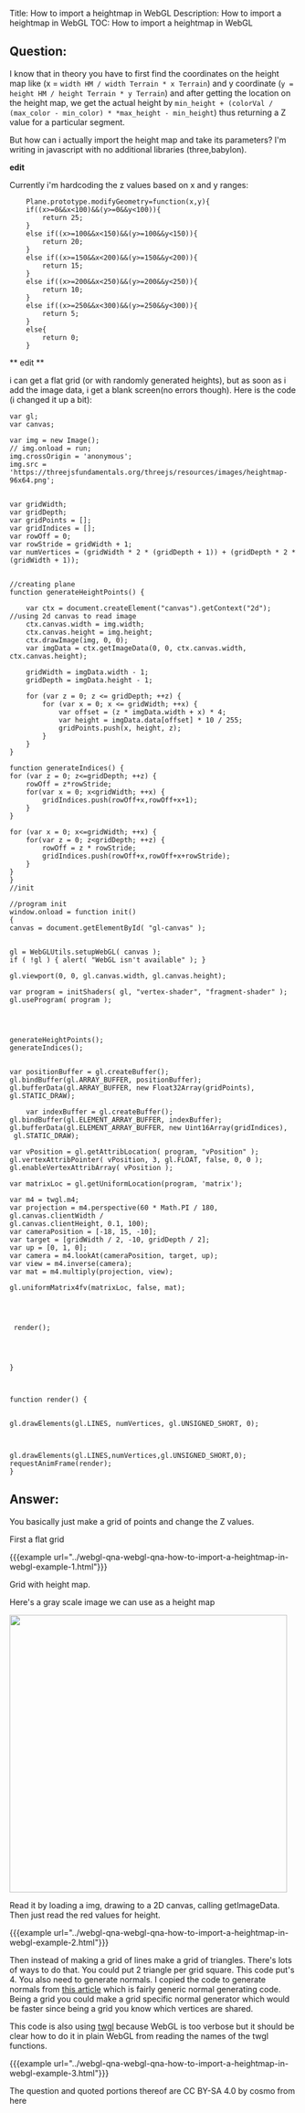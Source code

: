 Title: How to import a heightmap in WebGL
Description: How to import a heightmap in WebGL
TOC: How to import a heightmap in WebGL

## Question:

I know that in theory you have to first find the coordinates on the height map like (x = `width HM / width Terrain * x Terrain`) and y coordinate (`y = height HM / height Terrain * y Terrain`) and after getting the location on the height map, we get the actual height by `min_height + (colorVal / (max_color - min_color) * *max_height - min_height`) thus returning a Z value for a particular segment.

But how can i actually import the height map and take its parameters? I'm writing in javascript with no additional libraries (three,babylon).

**edit**

Currently i'm hardcoding the z values based on x and y ranges:

        Plane.prototype.modifyGeometry=function(x,y){
        if((x>=0&&x<100)&&(y>=0&&y<100)){
            return 25;
        }
        else if((x>=100&&x<150)&&(y>=100&&y<150)){
            return 20;
        }
        else if((x>=150&&x<200)&&(y>=150&&y<200)){
            return 15;
        }
        else if((x>=200&&x<250)&&(y>=200&&y<250)){
            return 10;
        }
        else if((x>=250&&x<300)&&(y>=250&&y<300)){
            return 5;
        }
        else{
            return 0;
        }

** edit **

i can get a flat grid (or with randomly generated heights), but as soon as i add the image data, i get a blank screen(no errors though). Here is the code (i changed it up a bit):


    
    var gl;
    var canvas;
    
    var img = new Image();
    // img.onload = run;
    img.crossOrigin = 'anonymous';
    img.src = 'https://threejsfundamentals.org/threejs/resources/images/heightmap-96x64.png';
    
    
    var gridWidth;
    var gridDepth;
    var gridPoints = [];
    var gridIndices = [];
    var rowOff = 0;
    var rowStride = gridWidth + 1;
    var numVertices = (gridWidth * 2 * (gridDepth + 1)) + (gridDepth * 2 * (gridWidth + 1));
    
    
    //creating plane
    function generateHeightPoints() {
    
        var ctx = document.createElement("canvas").getContext("2d"); //using 2d canvas to read image
        ctx.canvas.width = img.width;
        ctx.canvas.height = img.height;
        ctx.drawImage(img, 0, 0);
        var imgData = ctx.getImageData(0, 0, ctx.canvas.width, ctx.canvas.height);
    
        gridWidth = imgData.width - 1;
        gridDepth = imgData.height - 1;
    
        for (var z = 0; z <= gridDepth; ++z) {
            for (var x = 0; x <= gridWidth; ++x) {
                var offset = (z * imgData.width + x) * 4;
                var height = imgData.data[offset] * 10 / 255;
                gridPoints.push(x, height, z);
            }
        }
    }

    function generateIndices() {
    for (var z = 0; z<=gridDepth; ++z) {
        rowOff = z*rowStride;
        for(var x = 0; x<gridWidth; ++x) {
            gridIndices.push(rowOff+x,rowOff+x+1);
        }
    }
    
    for (var x = 0; x<=gridWidth; ++x) {
        for(var z = 0; z<gridDepth; ++z) {
            rowOff = z * rowStride;
            gridIndices.push(rowOff+x,rowOff+x+rowStride);
        }
    }
    }
    //init
    
    //program init
    window.onload = function init()
    { 
    canvas = document.getElementById( "gl-canvas" );
    
    
    gl = WebGLUtils.setupWebGL( canvas );
    if ( !gl ) { alert( "WebGL isn't available" ); }

    gl.viewport(0, 0, gl.canvas.width, gl.canvas.height);

    var program = initShaders( gl, "vertex-shader", "fragment-shader" );
    gl.useProgram( program );

   


    generateHeightPoints();
    generateIndices();


    var positionBuffer = gl.createBuffer();
    gl.bindBuffer(gl.ARRAY_BUFFER, positionBuffer);
    gl.bufferData(gl.ARRAY_BUFFER, new Float32Array(gridPoints), 
    gl.STATIC_DRAW);
        
        var indexBuffer = gl.createBuffer();
    gl.bindBuffer(gl.ELEMENT_ARRAY_BUFFER, indexBuffer);
    gl.bufferData(gl.ELEMENT_ARRAY_BUFFER, new Uint16Array(gridIndices), 
     gl.STATIC_DRAW);
    
    var vPosition = gl.getAttribLocation( program, "vPosition" );
    gl.vertexAttribPointer( vPosition, 3, gl.FLOAT, false, 0, 0 );
    gl.enableVertexAttribArray( vPosition );

    var matrixLoc = gl.getUniformLocation(program, 'matrix');

    var m4 = twgl.m4;
    var projection = m4.perspective(60 * Math.PI / 180, gl.canvas.clientWidth / 
    gl.canvas.clientHeight, 0.1, 100);
    var cameraPosition = [-18, 15, -10];
    var target = [gridWidth / 2, -10, gridDepth / 2];
    var up = [0, 1, 0];
    var camera = m4.lookAt(cameraPosition, target, up);
    var view = m4.inverse(camera);
    var mat = m4.multiply(projection, view);

    gl.uniformMatrix4fv(matrixLoc, false, mat);


  

     render();

   


    }
    
    
    
    function render() {

   
    gl.drawElements(gl.LINES, numVertices, gl.UNSIGNED_SHORT, 0);



    gl.drawElements(gl.LINES,numVertices,gl.UNSIGNED_SHORT,0);
    requestAnimFrame(render);
    }










## Answer:

You basically just make a grid of points and change the Z values.

First a flat grid

{{{example url="../webgl-qna-webgl-qna-how-to-import-a-heightmap-in-webgl-example-1.html"}}}

Grid with height map. 

Here's a gray scale image we can use as a height map

<img src="https://threejsfundamentals.org/threejs/resources/images/heightmap-96x64.png" width="486">

Read it by loading a img, drawing to a 2D canvas, calling getImageData. Then just read the red values for height.

{{{example url="../webgl-qna-webgl-qna-how-to-import-a-heightmap-in-webgl-example-2.html"}}}

Then instead of making a grid of lines make a grid of triangles. There's lots of ways to do that. You could put 2 triangle per grid square. This code put's 4. You also need to generate normals. I copied the code to generate normals from [this article](https://webglfundamentals.org/webgl/lessons/webgl-3d-geometry-lathe.html) which is fairly generic normal generating code.  Being a grid you could make a grid specific normal generator which would be faster since being a grid you know which vertices are shared.

This code is also using [twgl](https://twgljs.org) because WebGL is too verbose but it should be clear how to do it in plain WebGL from reading the names of the twgl functions.

{{{example url="../webgl-qna-webgl-qna-how-to-import-a-heightmap-in-webgl-example-3.html"}}}



<div class="so">
  <div>The question and quoted portions thereof are 
    CC BY-SA 4.0 by
    <a data-href="https://stackoverflow.com/users/7088515">cosmo</a>
    from
    <a data-href="https://stackoverflow.com/questions/59253917">here</a>
  </div>
</div>
